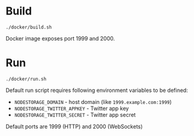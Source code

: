 # Build

    ./docker/build.sh

Docker image exposes port 1999 and 2000.

# Run

    ./docker/run.sh

Default run script requires following environment variables to be defined:

* `NODESTORAGE_DOMAIN` - host domain (like `1999.example.com:1999`)
* `NODESTORAGE_TWITTER_APPKEY` - Twitter app key
* `NODESTORAGE_TWITTER_SECRET` - Twitter app secret

Default ports are 1999 (HTTP) and 2000 (WebSockets)
